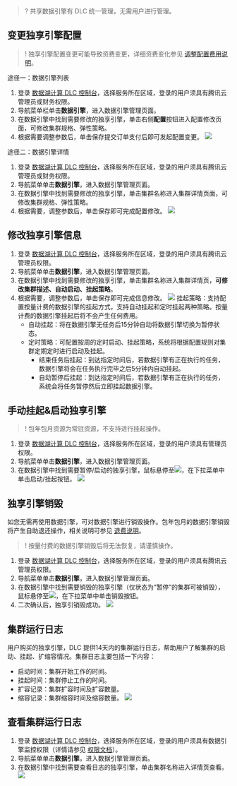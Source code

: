 >? 共享数据引擎有 DLC 统一管理，无需用户进行管理。
## 变更独享引擎配置
>! 独享引擎配置变更可能导致资费变更，详细资费变化参见 [调整配置费用说明](https://cloud.tencent.com/document/product/1342/68141)。

途径一：数据引擎列表
1. 登录 [数据湖计算 DLC 控制台](https://console.cloud.tencent.com/dlc)，选择服务所在区域，登录的用户须具有腾讯云管理员或财务权限。
2. 导航菜单栏单击**数据引擎**，进入数据引擎管理页面。
3. 在数据引擎中找到需要修改的独享引擎，单击右侧**配置**按钮进入配置修改页面，可修改集群规格、弹性策略。
4. 根据需要调整参数后，单击保存提交订单支付后即可发起配置变更。
![](https://qcloudimg.tencent-cloud.cn/raw/797f79af3422643cd61929e7807ef8ae.png)

途径二：数据引擎详情
1. 登录 [数据湖计算 DLC 控制台](https://console.cloud.tencent.com/dlc)，选择服务所在区域，登录的用户须具有腾讯云管理员或财务权限。
2. 导航菜单单击**数据引擎**，进入数据引擎管理页面。
3. 在数据引擎中找到需要修改的独享引擎，单击集群名称进入集群详情页面，可修改集群规格、弹性策略。
4. 根据需要，调整参数后，单击保存即可完成配置修改。
![](https://qcloudimg.tencent-cloud.cn/raw/68d0171240e2008e702a6b5fc5030ddf.png)

## 修改独享引擎信息
1. 登录 [数据湖计算 DLC 控制台](https://console.cloud.tencent.com/dlc)，选择服务所在区域，登录的用户须具有腾讯云管理员权限。
2. 导航菜单单击**数据引擎**，进入数据引擎管理页面。
3. 在数据引擎中找到需要修改的独享引擎，单击集群名称进入集群详情页，**可修改集群描述、自动启动、挂起策略**。
4. 根据需要，调整参数后，单击保存即可完成信息修改。
![](https://qcloudimg.tencent-cloud.cn/raw/15610866072e6655a888fdfa7e9c027e.png)
挂起策略：支持配置按量计费的数据引擎的挂起方式，支持自动挂起和定时挂起两种策略。按量计费的数据引擎挂起后将不会产生任何费用。
	- 自动挂起：将在数据引擎无任务后15分钟自动将数据引擎切换为暂停状态。
	- 定时策略：可配置按周的定时启动、挂起策略，系统将根据配置规则对集群定期定时进行启动及挂起。
		- 结束任务后挂起：到达指定时间后，若数据引擎有正在执行的任务，数据引擎将会在任务执行完毕之后5分钟内自动挂起。
		- 自动暂停后挂起：到达指定时间后，若数据引擎有正在执行的任务，系统会将任务暂停然后立即挂起数据引擎。

## 手动挂起&启动独享引擎
>! 包年包月资源为常驻资源，不支持进行挂起操作。
>
1. 登录 [数据湖计算 DLC 控制台](https://console.cloud.tencent.com/dlc)，选择服务所在区域，登录的用户须具有管理员权限。
2. 导航菜单单击**数据引擎**，进入数据引擎管理页面。
3. 在数据引擎中找到需要暂停/启动的独享引擎，鼠标悬停至![](https://qcloudimg.tencent-cloud.cn/raw/6813952fd3adcf814855573244b66d27.png)，在下拉菜单中单击启动/挂起按钮。
![](https://qcloudimg.tencent-cloud.cn/raw/6d35f2aaf0e9f14da5dd3858e24ce4b9.png)



## 独享引擎销毁
如您无需再使用数据引擎，可对数据引擎进行销毁操作。包年包月的数据引擎销毁将产生自助退还操作，相关说明可参见 [退费说明](https://cloud.tencent.com/document/product/1342/68138)。
>! 按量付费的数据引擎销毁后将无法恢复，请谨慎操作。

1. 登录 [数据湖计算 DLC 控制台](https://console.cloud.tencent.com/dlc)，选择服务所在区域，登录的用户须具有腾讯云管理员权限。
2. 导航菜单单击**数据引擎**，进入数据引擎管理页面。
3. 在数据引擎中找到需要销毁的独享引擎（仅状态为“暂停”的集群可被销毁），鼠标悬停至![](https://qcloudimg.tencent-cloud.cn/raw/ea70a0ee0917f379922283a357e50287.png)，在下拉菜单中单击销毁按钮。
4. 二次确认后，独享引销毁成功。
![](https://qcloudimg.tencent-cloud.cn/raw/999b3062f5b326299a18035f0c88e645.png)

## 集群运行日志
用户购买的独享引擎，DLC 提供14天内的集群运行日志，帮助用户了解集群的启动、挂起、扩缩容情况。集群日志主要包括一下内容：
- 启动时间：集群开始工作的时间。
- 挂起时间：集群停止工作的时间。
- 扩容记录：集群扩容时间及扩容数量。
- 缩容记录：集群缩容时间及缩容数量。
![](https://qcloudimg.tencent-cloud.cn/raw/8888ae75aa723f3e17244f49eb8d9f86.png)

## 查看集群运行日志
1. 登录 [数据湖计算 DLC 控制台](https://console.cloud.tencent.com/dlc)，选择服务所在区域，登录的用户须具有数据引擎监控权限（详情请参见 [权限文档](https://cloud.tencent.com/document/product/1342/61548)）。
2. 导航菜单单击**数据引擎**，进入数据引擎管理页面。
3. 在数据引擎中找到需要查看日志的独享引擎，单击集群名称进入详情页查看。
![](https://qcloudimg.tencent-cloud.cn/raw/7007d436af98fbaa9a350f0d2f742e80.png)
